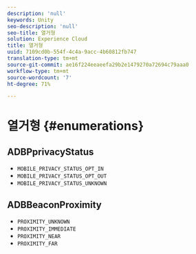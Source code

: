 ```yaml
---
description: 'null'
keywords: Unity
seo-description: 'null'
seo-title: 열거형
solution: Experience Cloud
title: 열거형
uuid: 7109cd0b-554f-4c4a-9acc-4b60812fb747
translation-type: tm+mt
source-git-commit: ae16f224eeaeefa29b2e1479270a72694c79aaa0
workflow-type: tm+mt
source-wordcount: '7'
ht-degree: 71%

---
```



# 열거형 {#enumerations}

## ADBPprivacyStatus

* `MOBILE_PRIVACY_STATUS_OPT_IN`
* `MOBILE_PRIVACY_STATUS_OPT_OUT`
* `MOBILE_PRIVACY_STATUS_UNKNOWN`

## ADBBeaconProximity

* `PROXIMITY_UNKNOWN`
* `PROXIMITY_IMMEDIATE`
* `PROXIMITY_NEAR`
* `PROXIMITY_FAR`

